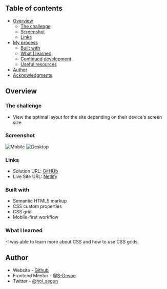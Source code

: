 ## Table of contents

- [Overview](#overview)
  - [The challenge](#the-challenge)
  - [Screenshot](#screenshot)
  - [Links](#links)
- [My process](#my-process)
  - [Built with](#built-with)
  - [What I learned](#what-i-learned)
  - [Continued development](#continued-development)
  - [Useful resources](#useful-resources)
- [Author](#author)
- [Acknowledgments](#acknowledgments)



## Overview

### The challenge

- View the optimal layout for the site depending on their device's screen size

### Screenshot

![Mobile](https://github.com/.png)
![Desktop](https://github.com/.png)

### Links

- Solution URL: [GitHUb](https:)
- Live Site URL: [Netlify](https:)


### Built with

- Semantic HTML5 markup
- CSS custom properties
- CSS grid
- Mobile-first workflow


### What I learned
-I was able to learn more about CSS and how to use CSS grids.


## Author

- Website - [Github](https://www.github.com/S-Devoe)
- Frontend Mentor - [@S-Devoe](https://www.frontendmentor.io/profile/S-Devoe)
- Twitter - [@hol_segun](https://www.twitter.com/hol_segun)

